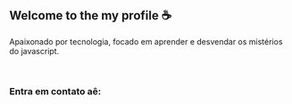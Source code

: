 <h2>Welcome to the my profile ☕</h2>

<p>Apaixonado por tecnologia, focado em aprender e desvendar os mistérios do javascript.</p>

</br>

<h3>Entra em contato aê:</h3> 

